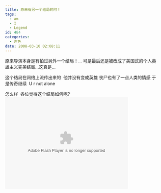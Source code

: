 ```yaml
---
title: 原来有另一个结局的阿！
tags:
  - am
  - I
  - Legend
id: 484
categories:
  - 声色
date: 2008-03-10 02:08:11
---
```


原来导演本身是有拍过另外一个结局！...
可是最后还是被改成了美国式的个人英雄主义完美结局...这真是...

这个结局在网络上流传出来的&nbsp; 他并没有变成英雄 丧尸也有了一点人类的情感
于是传奇继续&nbsp; U r not alone

怎么样&nbsp; 各位觉得这个结局如何呢?
<object classid="clsid:d27cdb6e-ae6d-11cf-96b8-444553540000" codebase="http://download.macromedia.com/pub/shockwave/cabs/flash/swflash.cab#version=6,0,40,0" width="400" height="300"><param name="quality" value="high" /><param name="src" value="http://www.tudou.com/v/zLvsDseBHf8" /><param name="width" value="400" /><param name="height" value="300" /><embed type="application/x-shockwave-flash" quality="high" src="http://www.tudou.com/v/zLvsDseBHf8" width="400" height="300"></embed></object>